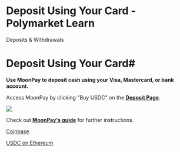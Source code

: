 # Deposit Using Your Card - Polymarket Learn

Deposits & Withdrawals

# Deposit Using Your Card#

**Use MoonPay to deposit cash using your Visa, Mastercard, or bank account.**

Access MoonPay by clicking "Buy USDC" on the **[Deposit Page](https://polymarket.com/wallet)**.

**[![](/media/moonpay-dark.png)](https://polymarket.com/wallet)**

Check out **[MoonPay's guide](https://support.moonpay.com/customers/docs/how-to-buy-cryptocurrency-with-moonpay)** for further instructions.

[Coinbase](/docs/guides/deposits/coinbase/)

[USDC on Ethereum](/docs/guides/deposits/usdc-on-eth/)

[](https://x.com/polymarket)[](https://discord.gg/polymarket)[](https://github.com/polymarket)

[](https://github.com/polymarket/learn/blob/main/pages/docs/guides/deposits/moonpay.mdx)